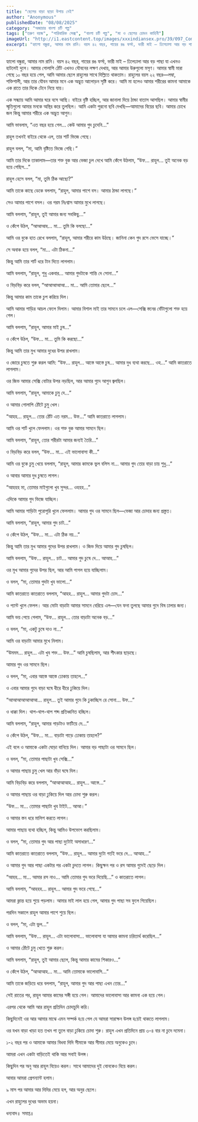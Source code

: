```yaml
---
title: "ছেলের বাড়া ছাড়া উপায় নেই"
author: "Anonymous"
publishedDate: "08/08/2025"
category: "অজাচার বাংলা চটি গল্প"
tags: ["তরুণ বয়স্ক", "পারিবারিক সেক্স", "বাংলা চটি গল্প", "মা ও ছেলের চোদন কাহিনী"]
imageUrl: "http://i1.eastcontent.top/images/xxxindiansex.pro/39/097_Comics_Heart.jpg"
excerpt: "হ্যালো বন্ধুরা, আমার নাম রানি। বয়স ৪২ বছর, গায়ের রঙ ফর্সা, ভারী মাই – ঢিলেঢালা আর বড় পাছা যা এখনও হাটলেই দুলে। আমার গোলাপি ঠোঁট এখনও যৌবনের লক্ষণ দেখায়, আর আমার উরুগুলো মসৃণ। আমার স্বামী মারা গেছে..."
---
```


হ্যালো বন্ধুরা, আমার নাম রানি। বয়স ৪২ বছর, গায়ের রঙ ফর্সা, ভারী মাই – ঢিলেঢালা আর বড় পাছা যা এখনও হাটলেই দুলে। আমার গোলাপি ঠোঁট এখনও যৌবনের লক্ষণ দেখায়, আর আমার উরুগুলো মসৃণ। আমার স্বামী মারা গেছে ১০ বছর হয়ে গেল, আমি আমার ছেলে রাহুলের সাথে দিল্লিতে থাকতাম। রাহুলের বয়স ২২ বছর—লম্বা, শক্তিশালী, আর তার যৌবন আমার মনে এক অদ্ভুত আলোড়ন সৃষ্টি করে। আমি মা হলেও আমার শরীরের কামনা আমাকে এক রাতে তার দিকে টেনে নিয়ে যায়।


এক সন্ধ্যায় আমি আমার ঘরে বসে আছি। বাইরে বৃষ্টি হচ্ছিল, আর জানালা দিয়ে ঠান্ডা বাতাস আসছিল। আমার স্বামীর স্মৃতিগুলো আমার মনকে অস্থির করে তুলছিল। আমি একটা পুরনো ছবি দেখছি—আমাদের বিয়ের ছবি। আমার চোখে জল কিন্তু আমার শরীরে এক অদ্ভুত আগুন।

আমি ভাবলাম, “এত বছর হয়ে গেল… কেউ আমার গুদ চুদেনি…”

রাহুল তখনই বাইরে থেকে এল, তার শার্ট ভিজে গেছে।

রাহুল বলল, “মা, আমি বৃষ্টিতে ভিজে গেছি।”

আমি তার দিকে তাকালাম—তার শক্ত বুক আর ভেজা চুল দেখে আমি কেঁপে উঠলাম, “উফ… রাহুল… তুই অনেক বড় হয়ে গেছিস…”

রাহুল হেসে বলল, “মা, তুমি ঠিক আছো?”


আমি তাকে কাছে ডেকে বললাম, “রাহুল, আমার পাশে বস। আমার ঠান্ডা লাগছে।”

সেও আমার পাশে বসল। ওর গরম নিঃশ্বাস আমার মুখে লাগছে।

আমি বললাম, “রাহুল, তুই আমার জন্য সবকিছু…”

ও কেঁপে উঠল, “আআআহ… মা… তুমি কি বলছো…”

আমি ওর বুকে হাত রেখে বললাম, “রাহুল, আমার শরীরে কাম উঠছে। জানিনা কেন গুদ রসে ভেসে যাচ্ছে।”

সে অবাক হয়ে বলল, “মা… এটা ঠিকনা…”

কিন্তু আমি তার শার্ট ধরে টান দিতে লাগলাম।

আমি বললাম, “রাহুল, শুধু একবার… আমার গুদটাকে শান্তি দে সোনা…”

ও বিড়বিড় করে বলল, “আআআআআ… মা… আমি তোমার ছেলে…”

কিন্তু আমার কাম তাকে চুপ করিয়ে দিল।


আমি আমার শাড়ির আচল ফেলে দিলাম। আমার বিশাল মাই তার সামনে চলে এল—সেক্সি স্তনের বোঁটাগুলো শক্ত হয়ে গেল।

আমি বললাম, “রাহুল, আমার মাই চুষ…”

ও কেঁপে উঠল, “উফ… মা… তুমি কি করছো…”

কিন্তু আমি তার মুখ আমার দুধের উপর রাখলাম।

ও জোরে চুষতে শুরু করল আমি: “উফ… রাহুল… আস্তে আস্তে চুষ… আমার দুধ ব্যথা করছে… ওহ…” আমি কাতরাতে লাগলাম।

ওর জিভ আমার সেক্সি বোটার উপর নড়ছিল, আর আমার গুদে আগুন জ্বলছিল।

আমি বললাম, “রাহুল, আমাকে চুমু দে…”


ও আমার গোলাপি ঠোঁটে চুমু খেল।

“আহহ… রাহুল… তোর ঠোঁট এত নরম… উফ…” আমি কাতরাতে লাগলাম।

আমি ওর শার্ট খুলে ফেললাম। ওর শক্ত বুক আমার সামনে ছিল।

আমি বললাম, “রাহুল, তোর শরীরটা আমার জন্যই তৈরি…”

ও বিড়বিড় করে বলল, “উফ… মা… এই ভালোবাসা কী…”

আমি ওর বুকে চুমু খেয়ে বললাম, “রাহুল, আমার কামকে ভুল বলিস না… আমার গুদ তোর বাড়া চায় শুধু…”

ও আবার আমার দুধ চুষতে লাগল।

“আহহহ মা, তোমার মাইগুলো খুব সুন্দর… ওহহহ…”

এদিকে আমার গুদ ভিজে যাচ্ছিল।


আমি আমার শাড়িটা পুরোপুরি খুলে ফেললাম। আমার গুদ ওর সামনে ছিল—ভেজা আর চোদার জন্য প্রস্তুত।

আমি বললাম, “রাহুল, আমার গুদ চাট…”

ও কেঁপে উঠল, “উফ… মা… এটা ঠিক নয়…”

কিন্তু আমি তার মুখ আমার গুদের উপর রাখলাম। ও জিভ দিয়ে আমার গুদ চুষছিল।

আমি বললাম, “উফ… রাহুল… চাট… আমার গুদ চুষে দে… আআহ…”

ওর মুখ আমার গুদের উপর ছিল, আর আমি পাগল হয়ে যাচ্ছিলাম।

ও বলল, “মা, তোমার গুদটা খুব ভালো…”

আমি কাতরাতে কাতরাতে বললাম, “আহহ… রাহুল… আমার গুদটা চোদ…”


ও প্যান্ট খুলে ফেলল। আর মোটা বাড়াটা আমার সামনে বেরিয়ে এল—যেন ফনা তুলছে আমার গুদে বিষ ঢালার জন্য।

আমি ভয় পেয়ে গেলাম, “উফ… রাহুল… তোর বাড়াটা অনেক বড়…”

ও বলল, “মা, একটু চুষে দাও না…”

আমি ওর বাড়াটা আমার মুখে নিলাম।

“উমমম… রাহুল… এটা খুব শক্ত… উফ…” আমি চুষছিলাম, আর শীৎকার ছাড়ছে।

আমার গুদ ওর সামনে ছিল।

ও বলল, “মা, এবার আস্তে আস্তে ঢোকায় তাহলে…”

ও এবার আমার গুদে বাড়া ঘষে ধীরে ধীরে ঢুকিয়ে দিল।

“আআআআআআআ… রাহুল… তুই আমার গুদে কি ঢুকাচ্ছিস রে সোনা… উফ…”

ও ধাক্কা দিল। থাপ-থাপ-থাপ শব্দ প্রতিধ্বনিত হচ্ছিল।


আমি বললাম, “রাহুল, আমার গাড়টাও ফাটিয়ে দে…”

ও কেঁপে উঠল, “উফ… মা… বাড়াটা গাড়ে ঢোকায় তাহলে?”

এই বলে ও আমাকে একটা ঘোড়া বানিয়ে দিল। আমার বড় পাছাটা ওর সামনে ছিল।

ও বলল, “মা, তোমার পাছাটা খুব সেক্সি…”

ও আমার পাছায় চুমু খেল আর বাঁড়া ঘষে দিল।

আমি বিড়বিড় করে বললাম, “আআআআহ… রাহুল… আস্তে…”

ও আমার পাছায় ওর বাড়া ঢুকিয়ে দিল আর চোদা শুরু করল।

“উফ… মা… তোমার পাছাটা খুব টাইট… আআ।”


ও আমার স্তন ধরে মালিশ করতে লাগল।

আমার পাছায় ব্যথা হচ্ছিল, কিন্তু আমিও উপভোগ করছিলাম।

ও বলল, “মা, তোমার গুদ আর পাছা দুটোই অসাধারণ…”

আমি কাতরাতে কাতরাতে বললাম, “উফ… রাহুল… আমার দুটো গর্তই ভরে দে… আআহ…”

ও আমার গুদ আর পাছা একটার পর একটা চুদতে লাগল। কিছুক্ষন পর ও রস আমার গুদেই ছেড়ে দিল।

“আহহ… মা… আমার রস নাও… আমি তোমার গুদ ভরে দিয়েছি…” ও কাতরাতে লাগল।

আমি বললাম, “আহহহ… রাহুল… আমার গুদ ভরে গেছে…”

আমরা ক্লান্ত হয়ে শুয়ে পড়লাম। আমার মাই লাল হয়ে গেল, আমার গুদ পাছা সব ফুলে গিয়েছিল।


পরদিন সকালে রাহুল আমার পাশে শুয়ে ছিল।

ও বলল, “মা, এটা ভুল…”

আমি বললাম, “উফ… রাহুল… এটা ভালোবাসা… ভালোবাসা যা আমার কামনা চরিতার্থ করেছিল…”

ও আমার ঠোঁটে চুমু খেতে শুরু করল।

আমি বললাম, “রাহুল, তুই আমার ছেলে, কিন্তু আমার কামের শিকারও…”

ও কেঁপে উঠল, “আআআহ… মা… আমি তোমাকে ভালোবাসি…”

আমি তাকে জড়িয়ে ধরে বললাম, “রাহুল, আমার গুদ আর পাছা এখন তোর…”

সেই রাতের পর, রাহুল আমার কামের সঙ্গী হয়ে গেল। আমাদের ভালোবাসা আর কামনা এক হয়ে গেল।


এরপর থেকে আমি আর রাহুল প্রতিদিন চোদাচুদি করি।

কিছুদিনেই ওর আর আমার মাঝে এমন সম্পর্ক হ​য়ে গেল যে আমরা সারাক্ষন উলঙ্গ হ​য়েই থাকতে লাগলাম।

ওর যখন বাড়া খাড়া হত তখন পা তুলে বাড়া ঢুকিয়ে চোদা শুরু। রাহুল এখন প্রতিদিনে প্রায় ৩-৪ বার না চুদে দমেনা।


১-২ বছর পর ও আমাকে আমার বিধবা দিদি সীমাকে আর সীমার মেয়ে অনুকেও চুদে।

আমরা এখন একটা বাড়িতেই থাকি আর সবাই উলঙ্গ।


কিছুদিন পর অনু আর রাহুল বিয়েও করল​। সাথে আমাদের দুই বোনকেও বিয়ে করল​।

আবার আমরা প্রেগন্যান্ট হলাম।

৯ মাস পর আমার আর দিদির মেয়ে হল​, আর অনুর ছেলে।

এখন রাহুলের দুধের অভাব হ​য়না।


ধন্যবাদ​॥ সমাপ্ত​॥
